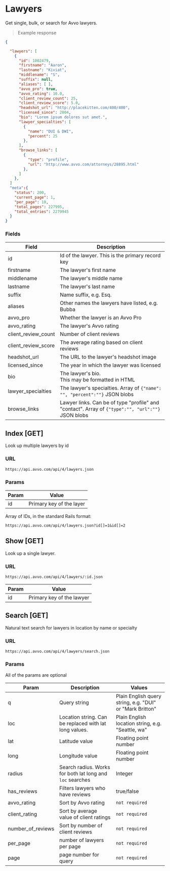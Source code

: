 # Lawyers

Get single, bulk, or search for Avvo lawyers.

> Example response

```json
{

  "lawyers": [
    {
      "id": ​1002479,
      "firstname": "Aaron",
      "lastname": "Kiviat",
      "middlename": "S",
      "suffix": null,
      "aliases": [ ],
      "avvo_pro": true,
      "avvo_rating": ​10.0,
      "client_review_count": ​25,
      "client_review_score": ​5.0,
      "headshot_url": "http://placekitten.com/400/400",
      "licensed_since": ​2004,
      "bio": "Lorem ipsum dolores sut amet.",
      "lawyer_specialties": [
        {
          "name": "DUI & DWI",
          "percent": ​25
        },
      ],
      "browse_links": [
        {
          "type": "profile",
          "url": "http://www.avvo.com/attorneys/28895.html"
        },
      ]
    },
  ]
  "meta":{
    "status": ​200,
    "current_page": ​1,
    "per_page": ​10,
    "total_pages": ​227995,
    "total_entries": ​2279945
  }
}

```

### Fields

Field               | Description
--------------------|-------
id                  | Id of the lawyer. This is the primary record key
firstname           | The lawyer's first name
middlename          | The lawyer's middle name
lastname            | The lawyer's last name 
suffix              | Name suffix, e.g. Esq.
aliases             | Other names the lawyers have listed, e.g. Bubba
avvo_pro            | Whether the lawyer is an Avvo Pro
avvo_rating         | The lawyer's Avvo rating
client_review_count | Number of client reviews
client_review_score | The average rating based on client reviews
headshot_url        | The URL to the lawyer's headshot image
licensed_since      | The year in which the lawyer was licensed
bio                 | The lawyer's bio. <aside class="notice">This may be formatted in HTML<aside/>
lawyer_specialties  | The lawyer's specialties. Array of `{"name": "", "percent":""}` JSON blobs
browse_links        | Lawyer links. Can be of type "profile" and "contact". Array of `{"type":"", "url":""}` JSON blobs


## Index [GET]

Look up multiple lawyers by id

### URL

`https://api.avvo.com/api/4/lawyers.json`

### Params

Param     | Value
----------|------
id        | Primary key of the layer

Array of IDs, in the standard Rails format:

`https://api.avvo.com/api/4/lawyers.json?id[]=1&id[]=2`


## Show [GET]

Look up a single lawyer.

### URL

`https://api.avvo.com/api/4/lawyers/:id.json`

Param     | Value
----------|------
id        | Primary key of the lawyer

## Search [GET]

Natural text search for lawyers in location by name or specialty

### URL

`https://api.avvo.com/api/4/lawyers/search.json`

### Params

All of the params are optional

Param               | Description                                               | Values
--------------------|-----------------------------------------------------------|--------
q                   | Query string                                              | Plain English query string, e.g. "DUI" or "Mark Britton"
loc                 | Location string. Can be replaced with lat long values.    | Plain English location string,  e.g. "Seattle, wa"
lat                 | Latitude value                                            | Floating point number
long                | Longitude value                                           | Floating point number
radius              | Search radius. Works for both lat long and `loc` searches | Integer
has_reviews         | Filters lawyers who have reviews                          | true/false
avvo_rating         | Sort by Avvo rating                                       | `not required`
client_rating       | Sort by average value of client ratings                   | `not required`
number_of_reviews   | Sort by number of client reviews                          | `not required`
per_page            | number of lawyers per page                                | `not required`
page                | page number for query                                     | `not required`
